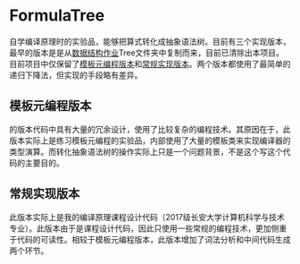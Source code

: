 # FormulaTree

自学编译原理时的实验品，能够把算式转化成抽象语法树。目前有三个实现版本，最早的版本是是从[数据结构作业](https://github.com/SpaceLightner/homework)Tree文件夹中复制而来，目前已清除出本项目。目前项目中仅保留了[模板元编程版本](./meta-programming)和[常规实现版本](./normal)。两个版本都使用了最简单的递归下降法，但实现的手段略有差异。

## 模板元编程版本

的版本代码中具有大量的冗余设计，使用了比较复杂的编程技术。其原因在于，此版本实际上是练习模板元编程的实验品，内部使用了大量的模板类来实现编译器的类型演算。而转化抽象语法树的操作实际上只是一个问题背景，不是这个写这个代码的主要目的。

## 常规实现版本

此版本实际上是我的编译原理课程设计代码（2017级长安大学计算机科学与技术专业）。此版本由于是课程设计代码，因此只使用一些常规的编程技术，更加侧重于代码的可读性。相较于模板元编程版本，此版本增加了词法分析和中间代码生成两个环节。
